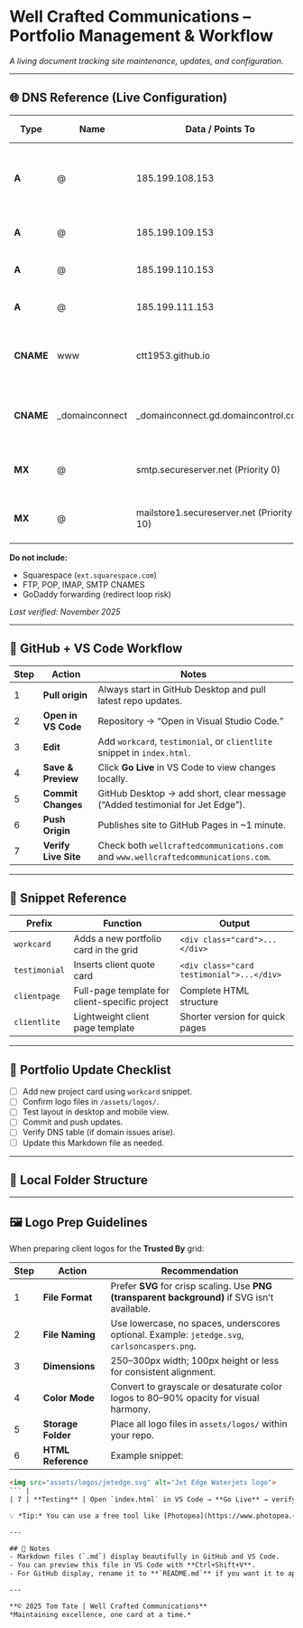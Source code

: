 # Well Crafted Communications – Portfolio Management & Workflow

_A living document tracking site maintenance, updates, and configuration._

---

## 🌐 DNS Reference (Live Configuration)

| Type | Name | Data / Points To | TTL | Purpose / Notes |
|------|------|------------------|------|----------------|
| **A** | @ | 185.199.108.153 | 1 Hour | GitHub Pages server (1 of 4 official IPs) |
| **A** | @ | 185.199.109.153 | 1 Hour | GitHub Pages server |
| **A** | @ | 185.199.110.153 | 1 Hour | GitHub Pages server |
| **A** | @ | 185.199.111.153 | 1 Hour | GitHub Pages server |
| **CNAME** | www | ctt1953.github.io | 1 Hour | Points www → GitHub Pages site |
| **CNAME** | _domainconnect | _domainconnect.gd.domaincontrol.com | 1 Hour | GoDaddy system record (do not remove) |
| **MX** | @ | smtp.secureserver.net (Priority 0) | 1 Hour | Primary GoDaddy mail server |
| **MX** | @ | mailstore1.secureserver.net (Priority 10) | 1 Hour | Backup GoDaddy mail server |

**Do not include:**  
- Squarespace (`ext.squarespace.com`)  
- FTP, POP, IMAP, SMTP CNAMES  
- GoDaddy forwarding (redirect loop risk)

_Last verified: November 2025_

---

## 🧭 GitHub + VS Code Workflow

| Step | Action | Notes |
|------|---------|-------|
| 1 | **Pull origin** | Always start in GitHub Desktop and pull latest repo updates. |
| 2 | **Open in VS Code** | Repository → “Open in Visual Studio Code.” |
| 3 | **Edit** | Add `workcard`, `testimonial`, or `clientlite` snippet in `index.html`. |
| 4 | **Save & Preview** | Click **Go Live** in VS Code to view changes locally. |
| 5 | **Commit Changes** | GitHub Desktop → add short, clear message (“Added testimonial for Jet Edge”). |
| 6 | **Push Origin** | Publishes site to GitHub Pages in ~1 minute. |
| 7 | **Verify Live Site** | Check both `wellcraftedcommunications.com` and `www.wellcraftedcommunications.com`. |

---

## 🧩 Snippet Reference

| Prefix | Function | Output |
|---------|-----------|---------|
| `workcard` | Adds a new portfolio card in the grid | `<div class="card">...</div>` |
| `testimonial` | Inserts client quote card | `<div class="card testimonial">...</div>` |
| `clientpage` | Full-page template for client-specific project | Complete HTML structure |
| `clientlite` | Lightweight client page template | Shorter version for quick pages |

---

## 🎨 Portfolio Update Checklist

- [ ] Add new project card using `workcard` snippet.  
- [ ] Confirm logo files in `/assets/logos/`.  
- [ ] Test layout in desktop and mobile view.  
- [ ] Commit and push updates.  
- [ ] Verify DNS table (if domain issues arise).  
- [ ] Update this Markdown file as needed.  

---

## 🧱 Local Folder Structure

---

## 🖼️ Logo Prep Guidelines

When preparing client logos for the **Trusted By** grid:

| Step | Action | Recommendation |
|------|---------|----------------|
| 1 | **File Format** | Prefer **SVG** for crisp scaling. Use **PNG (transparent background)** if SVG isn’t available. |
| 2 | **File Naming** | Use lowercase, no spaces, underscores optional. Example: `jetedge.svg`, `carlsoncaspers.png`. |
| 3 | **Dimensions** | 250–300px width; 100px height or less for consistent alignment. |
| 4 | **Color Mode** | Convert to grayscale or desaturate color logos to 80–90% opacity for visual harmony. |
| 5 | **Storage Folder** | Place all logo files in `assets/logos/` within your repo. |
| 6 | **HTML Reference** | Example snippet:  
```html
<img src="assets/logos/jetedge.svg" alt="Jet Edge Waterjets logo">
``` |
| 7 | **Testing** | Open `index.html` in VS Code → **Go Live** → verify logos appear evenly spaced. |

💡 *Tip:* You can use a free tool like [Photopea](https://www.photopea.com) or [TinyPNG](https://tinypng.com) to resize and desaturate images before upload.

---

## 🧩 Notes
- Markdown files (`.md`) display beautifully in GitHub and VS Code.  
- You can preview this file in VS Code with **Ctrl+Shift+V**.  
- For GitHub display, rename it to **`README.md`** if you want it to appear automatically when you open your repo online.  

---

**© 2025 Tom Tate | Well Crafted Communications**  
*Maintaining excellence, one card at a time.*
